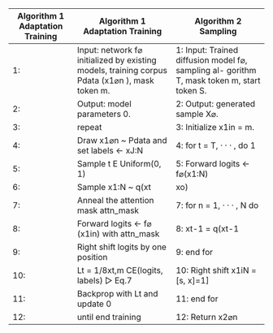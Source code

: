 | Algorithm 1 Adaptation Training | Algorithm 1 Adaptation Training | Algorithm 2 Sampling |
| --- | --- | --- |
| 1: | Input: network f⌀ initialized by existing models, training corpus Pdata (x1⌀n ), mask token m. | 1: Input: Trained diffusion model f⌀, sampling al- gorithm T, mask token m, start token S. |
| 2: | Output: model parameters 0. | 2: Output: generated sample X⌀. |
| 3: | repeat | 3: Initialize x1in = m. |
| 4: | Draw x1⌀n ~ Pdata and set labels ← xJ:N | 4: for t = T, · · · , do 1 |
| 5: | Sample t E Uniform(0, 1) | 5: Forward logits ← f⌀(x1:N) |
| 6: | Sample x1:N ~ q(xt|xo) | 6: Sample ⌀1:N ~ Categorical(T (logits)) |
| 7: | Anneal the attention mask attn_mask | 7: for n = 1, · · · , N do |
| 8: | Forward logits ← f⌀ (x1in) with attn_mask | 8: xt-1 = q(xt-1|x7, x⌀ ) ▷ Eq.4 |
| 9: | Right shift logits by one position | 9: end for |
| 10: | Lt = 1/8xt,m CE(logits, labels) ▷ Eq.7 | 10: Right shift x1iN = [s, x]=1] |
| 11: | Backprop with Lt and update 0 | 11: end for |
| 12: | until end training | 12: Return x2⌀n |
